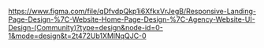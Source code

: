 https://www.figma.com/file/qDfvdpQkp1i6XfkxVrJegB/Responsive-Landing-Page-Design-%7C-Website-Home-Page-Design-%7C-Agency-Website-UI-Design-(Community)?type=design&node-id=0-1&mode=design&t=2t472Ub1XMlNqQJC-0 